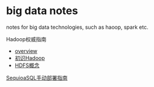 # big data notes
notes for big data technologies, such as haoop, spark etc.

Hadoop权威指南
- [overview](hadoop_01_overview.md)
- [初识Hadoop](hadoop_02_first.md)
- [HDFS概念](hadoop_03_hdfs_concept.md)

[SequioaSQL手动部署指南](sequoiasql_deploy.md)
